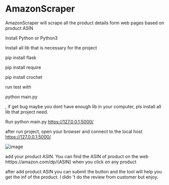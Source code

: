 # AmazonScraper
AmazonScraper will scrape all the product details form web pages based on product ASIN

Install Python or Python3 

Install all lib that is necessary for the project 

  pip install flask

  pip install require

  pip install crochet

run test with 

  python main.py

, if get bug maybe you dont have enough lib in your computer, pls install all lib that project need.

Run python main.py https://127.0.0.1:5000/

after run project, open your browser and  connect to the local host https://127.0.0.1:5000/

![image](https://github.com/user-attachments/assets/63bb0a17-7885-4aec-afe6-3101a73175c9) 

add your product ASIN. You can find the ASIN of product on the web htttps://amazon.com/dp/{ASIN} when you click on any product 

after add product ASIN you can submit the button and the tool will help you get the inf of the product. I didn 't do the review from customer but enjoy.

